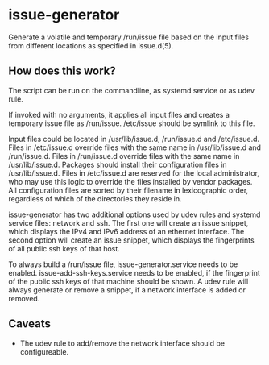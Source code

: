 # issue-generator
Generate a volatile and temporary /run/issue file based on the input files
from different locations as specified in issue.d(5).

## How does this work?
The script can be run on the commandline, as systemd service or as
udev rule.

If invoked with no arguments, it applies all input files and creates a
temporary issue file as /run/issue.  /etc/issue should be symlink to
this file.

Input files could be located in /usr/lib/issue.d, /run/issue.d and
/etc/issue.d. Files in /etc/issue.d override files with the same name in
/usr/lib/issue.d and /run/issue.d. Files in /run/issue.d override files
with the same name in /usr/lib/issue.d. Packages should install their
configuration files in /usr/lib/issue.d. Files in /etc/issue.d are
reserved for the local administrator, who may use this logic to
override the files installed by vendor packages. All configuration
files are sorted by their filename in lexicographic order, regardless
of which of the directories they reside in.

issue-generator has two additional options used by udev rules and systemd
service files: network and ssh. The first one will create an issue snippet,
which displays the IPv4 and IPv6 address of an ethernet interface. The second
option will create an issue snippet, which displays the fingerprints of all
public ssh keys of that host.

To always build a /run/issue file, issue-generator.service needs to be
enabled. issue-add-ssh-keys.service needs to be enabled, if the fingerprint of
the public ssh keys of that machine should be shown. A udev rule will always
generate or remove a snippet, if a network interface is added or removed.

## Caveats
* The udev rule to add/remove the network interface should be configureable.
